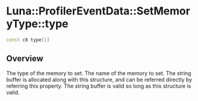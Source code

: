 # Luna::ProfilerEventData::SetMemoryType::type

```c++
const c8 type[1]
```

## Overview
The type of the memory to set. The name of the memory to set. The string buffer is allocated along with this structure, and can be referred directly by referring this property. The string buffer is valid so long as this structure is valid. 

